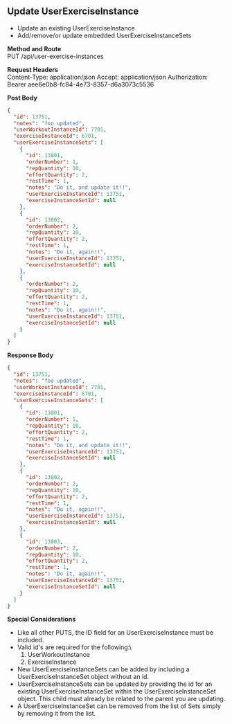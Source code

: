 Update UserExerciseInstance
---
* Update an existing UserExerciseInstance
* Add/remove/or update embedded UserExerciseInstanceSets

**Method and Route**\
PUT /api/user-exercise-instances


**Request Headers**\
Content-Type: application/json
Accept: application/json
Authorization: Bearer aee6e0b8-fc84-4e73-8357-d6a3073c5536

**Post Body**
```json
{
  "id": 13751,
  "notes": "foo updated",
  "userWorkoutInstanceId": 7701,
  "exerciseInstanceId": 6701,
  "userExerciseInstanceSets": [
    {
      "id": 13801,
      "orderNumber": 1,
      "repQuantity": 10,
      "effortQuantity": 2,
      "restTime": 1,
      "notes": "Do it, and update it!!",
      "userExerciseInstanceId": 13751,
      "exerciseInstanceSetId": null
    },
    {
      "id": 13802,
      "orderNumber": 2,
      "repQuantity": 10,
      "effortQuantity": 2,
      "restTime": 1,
      "notes": "Do it, again!!",
      "userExerciseInstanceId": 13751,
      "exerciseInstanceSetId": null
    },
    {
      "orderNumber": 2,
      "repQuantity": 10,
      "effortQuantity": 2,
      "restTime": 1,
      "notes": "Do it, again!!",
      "userExerciseInstanceId": 13751,
      "exerciseInstanceSetId": null
    }
  ]
}
```

**Response Body**
```json
{
  "id": 13751,
  "notes": "foo updated",
  "userWorkoutInstanceId": 7701,
  "exerciseInstanceId": 6701,
  "userExerciseInstanceSets": [
    {
      "id": 13801,
      "orderNumber": 1,
      "repQuantity": 10,
      "effortQuantity": 2,
      "restTime": 1,
      "notes": "Do it, and update it!!",
      "userExerciseInstanceId": 13751,
      "exerciseInstanceSetId": null
    },
    {
      "id": 13802,
      "orderNumber": 2,
      "repQuantity": 10,
      "effortQuantity": 2,
      "restTime": 1,
      "notes": "Do it, again!!",
      "userExerciseInstanceId": 13751,
      "exerciseInstanceSetId": null
    },
    {
      "id": 13803,
      "orderNumber": 2,
      "repQuantity": 10,
      "effortQuantity": 2,
      "restTime": 1,
      "notes": "Do it, again!!",
      "userExerciseInstanceId": 13751,
      "exerciseInstanceSetId": null
    }
  ]
}
```

**Special Considerations**
* Like all other PUTS, the ID field for an UserExerciseInstance must be included.
* Valid id's are required for the following:\
    1. UserWorkoutInstance
    2. ExerciseInstance
* New UserExerciseInstanceSets can be added by including a UserExerciseInstanceSet object without an id.
* UserExerciseInstanceSets can be updated by providing the id for an existing UserExerciseInstanceSet within the UserExerciseInstanceSet object. This child must already be related to the parent you are updating.
* A UserExerciseInstanceSet can be removed from the list of Sets simply by removing it from the list.
